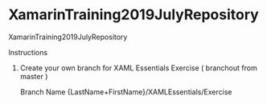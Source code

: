 # XamarinTraining2019JulyRepository
XamarinTraining2019JulyRepository

Instructions    

1. Create your own branch for XAML Essentials Exercise ( branchout from master )

	Branch Name
	{LastName+FirstName}/XAMLEssentials/Exercise
